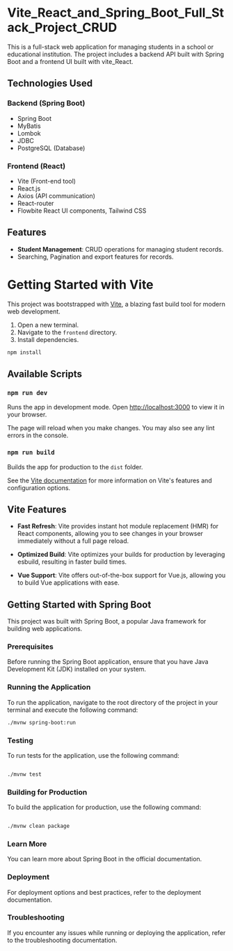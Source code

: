 # Vite_React_and_Spring_Boot_Full_Stack_Project_CRUD

This is a full-stack web application for managing students in a school or educational institution. The project includes a backend API built with Spring Boot and a frontend UI built with vite_React.

## Technologies Used

### Backend (Spring Boot)
- Spring Boot
- MyBatis
- Lombok
- JDBC
- PostgreSQL (Database)

### Frontend (React)
- Vite (Front-end tool)
- React.js
- Axios (API communication)
- React-router
- Flowbite React UI components, Tailwind CSS

## Features

- **Student Management**: CRUD operations for managing student records.
- Searching, Pagination and export features for records.

# Getting Started with Vite

This project was bootstrapped with [Vite](https://vitejs.dev/), a blazing fast build tool for modern web development.

1. Open a new terminal.
2. Navigate to the `frontend` directory.
3. Install dependencies.

```bash
npm install
```
## Available Scripts

### `npm run dev`

Runs the app in development mode. Open [http://localhost:3000](http://localhost:3000) to view it in your browser.

The page will reload when you make changes. You may also see any lint errors in the console.

### `npm run build`

Builds the app for production to the `dist` folder.

See the [Vite documentation](https://vitejs.dev/guide/) for more information on Vite's features and configuration options.

## Vite Features

- **Fast Refresh**: Vite provides instant hot module replacement (HMR) for React components, allowing you to see changes in your browser immediately without a full page reload.

- **Optimized Build**: Vite optimizes your builds for production by leveraging esbuild, resulting in faster build times.

- **Vue Support**: Vite offers out-of-the-box support for Vue.js, allowing you to build Vue applications with ease.

## Getting Started with Spring Boot

This project was built with Spring Boot, a popular Java framework for building web applications.

### Prerequisites

Before running the Spring Boot application, ensure that you have Java Development Kit (JDK) installed on your system.

### Running the Application

To run the application, navigate to the root directory of the project in your terminal and execute the following command:

```bash
./mvnw spring-boot:run
```
### Testing

To run tests for the application, use the following command:

```bash

./mvnw test
```
### Building for Production

To build the application for production, use the following command:

```bash

./mvnw clean package
```

### Learn More
You can learn more about Spring Boot in the official documentation.

### Deployment
For deployment options and best practices, refer to the deployment documentation.

### Troubleshooting
If you encounter any issues while running or deploying the application, refer to the troubleshooting documentation.



